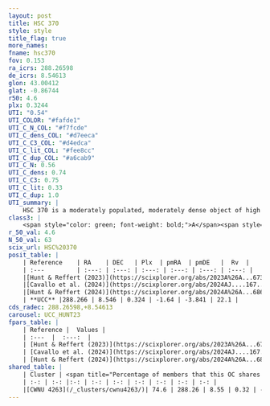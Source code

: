 ```yaml
---
layout: post
title: HSC 370
style: style
title_flag: true
more_names: 
fname: hsc370
fov: 0.153
ra_icrs: 288.26598
de_icrs: 8.54613
glon: 43.00412
glat: -0.86744
r50: 4.6
plx: 0.3244
UTI: "0.54"
UTI_COLOR: "#fafde1"
UTI_C_N_COL: "#f7fcde"
UTI_C_dens_COL: "#d7eeca"
UTI_C_C3_COL: "#d4edca"
UTI_C_lit_COL: "#fee8cc"
UTI_C_dup_COL: "#a6cab9"
UTI_C_N: 0.56
UTI_C_dens: 0.74
UTI_C_C3: 0.75
UTI_C_lit: 0.33
UTI_C_dup: 1.0
UTI_summary: |
    HSC 370 is a moderately populated, moderately dense object of high C3 quality. It was recently reported in the literature. This object shares a significant percentage of members with a later reported entry.
class3: |
    <span style="color: green; font-weight: bold;">A</span><span style="color: #FFC300; font-weight: bold;">B</span>
r_50_val: 4.6
N_50_val: 63
scix_url: HSC%20370
posit_table: |
    | Reference    | RA    | DEC   | Plx  | pmRA  | pmDE   |  Rv  |
    | :---         | :---: | :---: | :---: | :---: | :---: | :---: |
    |[Hunt & Reffert (2023)](https://scixplorer.org/abs/2023A%26A...673A.114H) | 288.266 | 8.543 | 0.329 | -1.607 | -3.848 | 33.203 |
    |[Cavallo et al. (2024)](https://scixplorer.org/abs/2024AJ....167...12C) | 288.296 | 8.553 | 0.324 | -- | -- | -- |
    |[Hunt & Reffert (2024)](https://scixplorer.org/abs/2024A%26A...686A..42H) | 288.266 | 8.543 | 0.329 | -1.607 | -3.848 | 33.203 |
    | **UCC** |288.266 | 8.546 | 0.324 | -1.64 | -3.841 | 22.1 | 
cds_radec: 288.26598,+8.54613
carousel: UCC_HUNT23
fpars_table: |
    | Reference |  Values |
    | :---  |  :---:  |
    | [Hunt & Reffert (2023)](https://scixplorer.org/abs/2023A%26A...673A.114H) | `AV50=4.536, diffAV50=2.699, MOD50=12.279, logAge50=7.822` |
    | [Cavallo et al. (2024)](https://scixplorer.org/abs/2024AJ....167...12C) | `AV50=4.71, dMod50=12.46, logAge50=7.43, [Fe/H]50=-0.03` |
    | [Hunt & Reffert (2024)](https://scixplorer.org/abs/2024A%26A...686A..42H) | `MassJ=1013.13` |
shared_table: |
    | Cluster | <span title="Percentage of members that this OC shares with the ones listed">%</span>   | RA   | DEC   | Plx   | pmRA  | pmDE  | Rv | UTI |
    | :-: | :-: |:-: | :-: | :-: | :-: | :-: | :-: | :-: |
    |[CWNU 4263](/_clusters/cwnu4263/)| 74.6 | 288.26 | 8.55 | 0.32 | -1.67 | -3.84 | 22.1 |0.05 |
---
```

